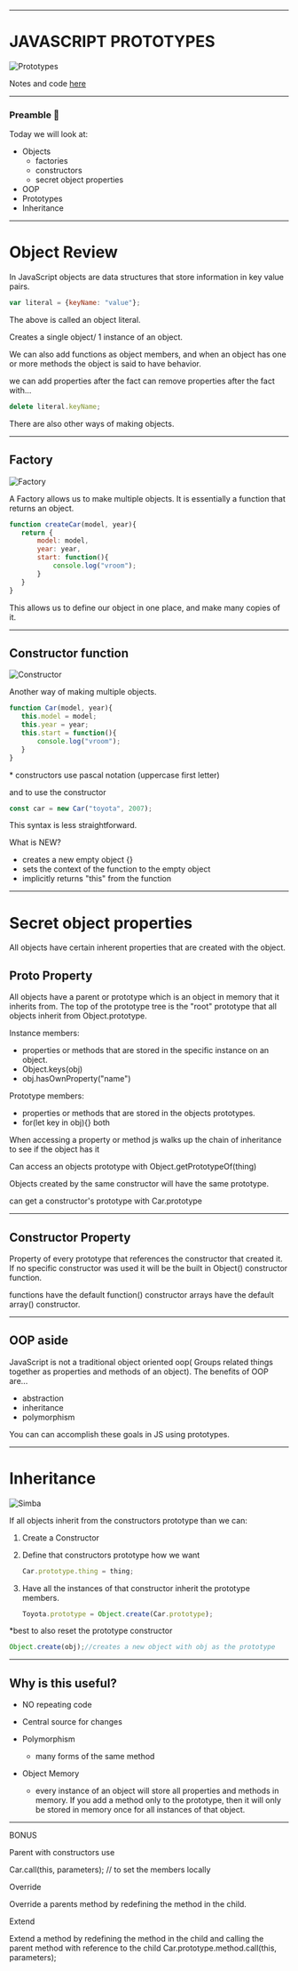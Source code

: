 
---

# JAVASCRIPT PROTOTYPES

![Prototypes](https://raw.githubusercontent.com/tborsa/LighthouseLabs/master/lectures/Week6/Day5/lecture/assets/homercar.gif)

Notes and code [here](https://github.com/tborsa/LighthouseLabs/tree/master/lectures/Week6/Day5/lecture)

---


### Preamble 📢

Today we will look at:

- Objects  
   - factories
   - constructors
   - secret object properties
- OOP
- Prototypes
- Inheritance 


---

# Object Review

In JavaScript objects are data structures that store information in key value pairs.

```javascript
var literal = {keyName: "value"};
```

The above is called an object literal.

Creates a single object/ 1 instance of an object.

We can also add functions as object members, and when an object has one or more methods the object is said to have behavior.

we can add properties after the fact
can remove properties after the fact with...

```javascript
delete literal.keyName;
```

There are also other ways of making objects.

---

## Factory

![Factory](https://raw.githubusercontent.com/tborsa/LighthouseLabs/master/lectures/Week6/Day5/lecture/assets/factory.png)


A Factory allows us to make multiple objects. It is essentially a function that returns an object.

```javascript
function createCar(model, year){
   return {
       model: model,
       year: year,
       start: function(){
           console.log("vroom");
       }
   }
}
```

This allows us to define our object in one place, and make many copies of it.

---

## Constructor function

![Constructor](https://raw.githubusercontent.com/tborsa/LighthouseLabs/master/lectures/Week6/Day5/lecture/assets/bob.jpg)

Another way of making multiple objects.


```javascript
function Car(model, year){
   this.model = model;
   this.year = year;
   this.start = function(){
       console.log("vroom");
   }
}
```
\* constructors use pascal notation (uppercase first letter)

and to use the constructor

```javascript
const car = new Car("toyota", 2007);
```

This syntax is less straightforward.

What is NEW?

- creates a new empty object {}
- sets the context of the function to the empty object
- implicitly returns "this" from the function

---

# Secret object properties

All objects have certain inherent properties that are created with the object.

## Proto Property

All objects have a parent or prototype which is
an object in memory that it inherits from.
The top of the prototype tree is the "root" prototype that all objects inherit from Object.prototype.

Instance members:

- properties or methods that are stored in the specific instance on an object.
- Object.keys(obj)
- obj.hasOwnProperty("name")

Prototype members:

- properties or methods that are stored in the objects prototypes.
- for(let key in obj){} both

When accessing a property or method js walks up the chain of inheritance to see if the object has it

Can access an objects prototype with Object.getPrototypeOf(thing)

Objects created by the same constructor will have the same prototype.

can get a constructor's prototype with Car.prototype

---

## Constructor Property

Property of every prototype that references the constructor that created it.
If no specific constructor was used it will be the built in Object() constructor function.

functions have the default function() constructor
arrays have the default array() constructor.

---

## OOP aside

JavaScript is not a traditional object oriented oop( Groups related things together as properties and methods of an object).
The benefits of OOP are...

- abstraction
- inheritance
- polymorphism

You can can accomplish these goals in JS using prototypes.

---

# Inheritance

![Simba](https://raw.githubusercontent.com/tborsa/LighthouseLabs/master/lectures/Week6/Day5/lecture/assets/simba.jpg)


If all objects inherit from the constructors prototype than we can:

1. Create a Constructor
2. Define that constructors prototype how we want

   ```JavaScript
   Car.prototype.thing = thing;
   ````
3. Have all the instances of that constructor inherit the prototype members.
   ```JavaScript
   Toyota.prototype = Object.create(Car.prototype);
   ```

*best to also reset the prototype constructor

```JavaScript
Object.create(obj);//creates a new object with obj as the prototype
```
---

## Why is this useful?

- NO repeating code

- Central source for changes

- Polymorphism

   - many forms of the same method

- Object Memory

   - every instance of an object will store all properties and methods in memory.
   If you add a method only to the prototype, then it will only be stored in memory once for all instances of that object.


---

BONUS

Parent with constructors use

   Car.call(this, parameters); // to set the members locally

Override

   Override a parents method by redefining the method in the child.

Extend

   Extend a  method by redefining the method in the child and calling the parent method with reference to the child Car.prototype.method.call(this, parameters);









